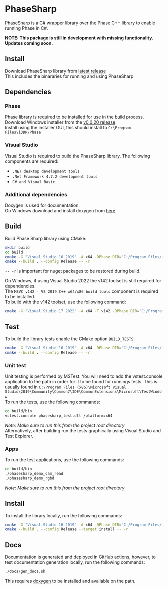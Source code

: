 # PhaseSharp
PhaseSharp is a C# wrapper library over the Phase C++ library to enable running Phase in C#.

**NOTE: This package is still in development with missing functionality. Updates coming soon.**
## Install
Download PhaseSharp library from [latest release](https://github.com/i3drobotics/phase-sharp/releases)  
This includes the binararies for running and using PhaseSharp.

## Dependencies
### Phase
Phase library is required to be installed for use in the build process.  
Download Windows installer from the [v0.0.20 release](https://github.com/i3drobotics/phase-dev/releases/tag/v0.0.20).  
Install using the installer GUI, this should install to `C:\Program Files\i3DR\Phase`
### Visual Studio
Visual Studio is required to build the PhaseSharp library. The following components are required:
- `.NET desktop development tools`
- `.Net Framework 4.7.2 development tools`
- `C# and Visual Basic`

### Additional dependencies
Doxygen is used for documentation.  
On Windows download and install doxygen from [here](https://www.doxygen.nl/download.html)

## Build
Build Phase Sharp library using CMake:
```bash
mkdir build
cd build
cmake -G "Visual Studio 16 2019" -A x64 -DPhase_DIR="C:/Program Files/i3DR/Phase/lib/cmake" .. 
cmake --build . --config Release -- -r
```
`-- -r` is important for nuget packages to be restored during build.

On Windows, if using Visual Studio 2022 the v142 toolset is still required for dependencies.  
The `MSVC v142 - VS 2019 C++ x64/x86 build tools` component is required to be installed.  
To build with the v142 toolset, use the following command:
```bash
cmake -G "Visual Studio 17 2022" -A x64 -T v142 -DPhase_DIR="C:/Program Files/i3DR/Phase/lib/cmake" ..
```

## Test
To build the library tests enable the CMake option `BUILD_TESTS`:
```bash
cmake -G "Visual Studio 16 2019" -A x64 -DPhase_DIR="C:/Program Files/i3DR/Phase/lib/cmake" -DBUILD_TESTS=ON ..
cmake --build . --config Release -- -r
```

### Unit test
Unit testing is performed by MSTest. You will need to add the vstest.console application to the path in order for it to be found for runnings tests. This is usually found in `C:\Program Files (x86)\Microsoft Visual Studio\2019\Community\Common7\IDE\CommonExtensions\Microsoft\TestWindow`.  
To run the tests, use the following commands:
```bash
cd build/bin
vstest.console phasesharp_test.dll /platform:x64
```
*Note: Make sure to run this from the project root directory*  
Alternatively, after building run the tests graphically using Visual Studio and Test Explorer.  

### Apps
To run the test applications, use the following commands:
```bash
cd build/bin
./phasesharp_demo_cam_read
./phasesharp_demo_rgbd
```

*Note: Make sure to run this from the project root directory*

## Install
To install the library locally, run the following commands:
```bash
cmake -G "Visual Studio 16 2019" -A x64 -DPhase_DIR="C:/Program Files/i3DR/Phase/lib/cmake" -DCMAKE_INSTALL_PREFIX="../deployment" ..
cmake --build . --config Release --target install -- -r
```

## Docs
Documentation is generated and deployed in GitHub actions, however, to test documentation generation locally, run the following commands:
```bash
./docs/gen_docs.sh
```
This requires [doxygen](https://www.doxygen.nl/index.html) to be installed and available on the path.
